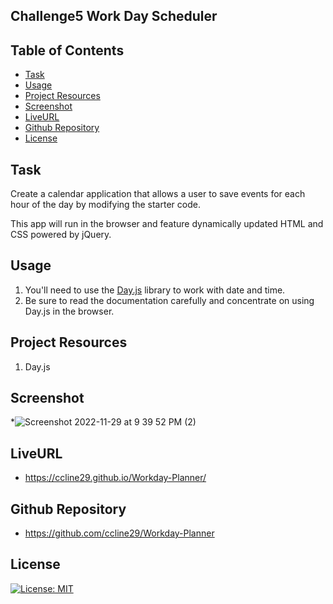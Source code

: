 ## Challenge5 Work Day Scheduler

## Table of Contents
- [Task](#task)
- [Usage](#usage)
- [Project Resources](#project-resources)
- [Screenshot](#screenshot)
- [LiveURL](#liveurl)
- [Github Repository](#github-repository)
- [License](#license)

## Task

Create a calendar application that allows a user to save events for each hour of the day by modifying the  starter code. 

This app will run in the browser and feature dynamically updated HTML and CSS powered by jQuery.

## Usage
1. You'll need to use the [Day.js](https://day.js.org/en/) library to work with date and time. 
2. Be sure to read the documentation carefully and concentrate on using Day.js in the browser.

## Project Resources
1. Day.js

## Screenshot
*![Screenshot 2022-11-29 at 9 39 52 PM (2)](https://user-images.githubusercontent.com/115193125/204706541-cf0901c8-59ea-4f6c-a13c-44f7bd709e3f.png)

## LiveURL 

* https://ccline29.github.io/Workday-Planner/

## Github Repository

* https://github.com/ccline29/Workday-Planner

## License
[![License: MIT](https://img.shields.io/badge/License-MIT-yellow.svg)](https://opensource.org/licenses/MIT)

